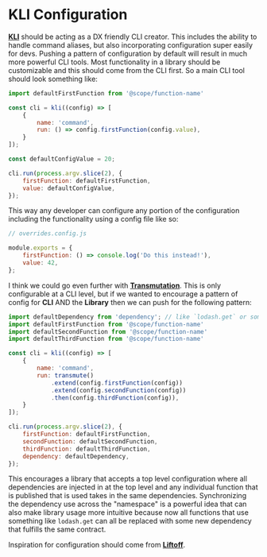 # KLI Configuration

[**KLI**](https://github.com/RayBenefield/kikd/tree/master/src/node_modules/kli)
should be acting as a DX friendly CLI creator. This includes the ability to
handle command aliases, but also incorporating configuration super easily for
devs. Pushing a pattern of configuration by default will result in much more
powerful CLI tools. Most functionality in a library should be customizable and
this should come from the CLI first. So a main CLI tool should look something
like:

```js
import defaultFirstFunction from '@scope/function-name'

const cli = kli((config) => [
    {
        name: 'command',
        run: () => config.firstFunction(config.value),
    }
]);

const defaultConfigValue = 20;

cli.run(process.argv.slice(2), {
    firstFunction: defaultFirstFunction,
    value: defaultConfigValue,
});
```

This way any developer can configure any portion of the configuration including
the functionality using a config file like so:

```js
// overrides.config.js

module.exports = {
    firstFunction: () => console.log('Do this instead!'),
    value: 42,
};
```

I think we could go even further with
[**Transmutation**](https://github.com/RayBenefield/transmutation). This is only
configurable at a CLI level, but if we wanted to encourage a pattern of config
for **CLI** AND the **Library** then we can push for the following pattern:

```js
import defaultDependency from 'dependency'; // like `lodash.get` or something
import defaultFirstFunction from '@scope/function-name'
import defaultSecondFunction from '@scope/function-name'
import defaultThirdFunction from '@scope/function-name'

const cli = kli((config) => [
    {
        name: 'command',
        run: transmute()
			.extend(config.firstFunction(config))
			.extend(config.secondFunction(config))
			.then(config.thirdFunction(config)),
    }
]);

cli.run(process.argv.slice(2), {
    firstFunction: defaultFirstFunction,
    secondFunction: defaultSecondFunction,
    thirdFunction: defaultThirdFunction,
    dependency: defaultDependency,
});
```

This encourages a library that accepts a top level configuration where all
dependencies are injected in at the top level and any individual function that
is published that is used takes in the same dependencies. Synchronizing the
dependency use across the "namespace" is a powerful idea that can also make
library usage more intuitive because now all functions that use something like
`lodash.get` can all be replaced with some new dependency that fulfills the same
contract.

Inspiration for configuration should come from
[**Liftoff**](https://bocoup.com/blog/building-command-line-tools-in-node-with-liftoff).
